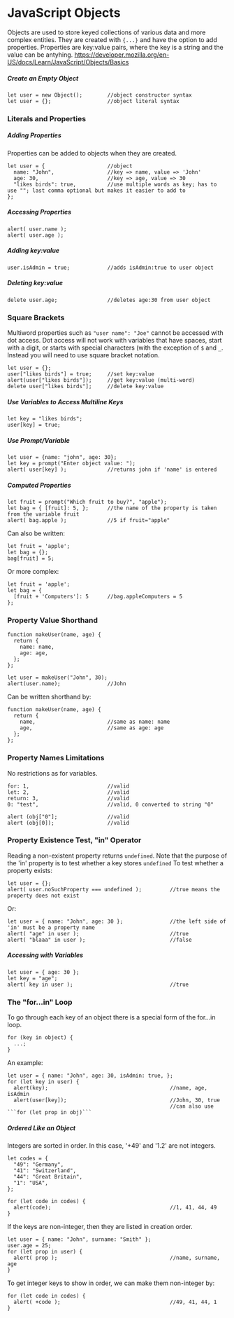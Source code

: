 # JavaScript Objects    
Objects are used to store keyed collections of various data and more complex entities. They are created with ```{...}``` and have the option to add properties. Properties are key:value pairs, where the key is a string and the value can be antyhing. https://developer.mozilla.org/en-US/docs/Learn/JavaScript/Objects/Basics

##### Create an Empty Object
    let user = new Object();        //object constructor syntax
    let user = {};                  //object literal syntax
    
### Literals and Properties
##### Adding Properties
Properties can be added to objects when they are created. 

    let user = {                    //object
      name: "John",                 //key => name, value => 'John'
      age: 30,                      //key => age, value => 30
      "likes birds": true,          //use multiple words as key; has to use ""; last comma optional but makes it easier to add to
    };    
##### Accessing Properties
    alert( user.name );
    alert( user.age );
##### Adding key:value
    user.isAdmin = true;            //adds isAdmin:true to user object
##### Deleting key:value
    delete user.age;                //deletes age:30 from user object
### Square Brackets
Multiword properties such as ```"user name": "Joe"``` cannot be accessed with dot access. Dot access will not work with variables that have spaces, start with a digit, or starts with special characters (with the exception of ```$``` and ```_```. Instead you will need to use square bracket notation.

    let user = {};
    user["likes birds"] = true;     //set key:value
    alert(user["likes birds"]);     //get key:value (multi-word)
    delete user["likes birds"];     //delete key:value
    
##### Use Variables to Access Multiline Keys
    let key = "likes birds";
    user[key] = true;
##### Use Prompt/Variable
    let user = {name: "john", age: 30};
    let key = prompt("Enter object value: ");
    alert( user[key] );             //returns john if 'name' is entered
##### Computed Properties
    let fruit = prompt("Which fruit to buy?", "apple");
    let bag = { [fruit]: 5, };      //the name of the property is taken from the variable fruit
    alert( bag.apple );             //5 if fruit="apple"
Can also be written:
    
    let fruit = 'apple';
    let bag = {};
    bag[fruit] = 5;
Or more complex:

    let fruit = 'apple';
    let bag = {
      [fruit + 'Computers']: 5      //bag.appleComputers = 5
    };
### Property Value Shorthand
    function makeUser(name, age) {
      return {
        name: name,
        age: age,
      };
    };
    
    let user = makeUser("John", 30);
    alert(user.name);               //John
Can be written shorthand by:
    
    function makeUser(name, age) {
      return {
        name,                       //same as name: name
        age,                        //same as age: age
      };
    };
### Property Names Limitations
No restrictions as for variables.
    
    for: 1,                         //valid
    let: 2,                         //valid
    return: 3,                      //valid
    0: "test",                      //valid, 0 converted to string "0"
    
    alert (obj["0"];                //valid
    alert (obj[0]);                 //valid
### Property Existence Test, "in" Operator
Reading a non-existent property returns ```undefined```. Note that the purpose of the 'in' property is to test whether a key stores ```undefined``` To test whether a property exists: 
    
    let user = {};
    alert( user.noSuchProperty === undefined );         //true means the property does not exist
Or:
    
    let user = { name: "John", age: 30 };               //the left side of 'in' must be a property name
    alert( "age" in user );                             //true
    alert( "blaaa" in user );                           //false
    
##### Accessing with Variables
    let user = { age: 30 };
    let key = "age";
    alert( key in user );                               //true
### The "for...in" Loop
To go through each key of an object there is a special form of the for...in loop.

    for (key in object) {
      ...;
    }
An example:
    
    let user = { name: "John", age: 30, isAdmin: true, };
    for (let key in user) {
      alert(key);                                       //name, age, isAdmin
      alert(user[key]);                                 //John, 30, true
                                                        //can also use ```for (let prop in obj)```
##### Ordered Like an Object
Integers are sorted in order. In this case, '+49' and '1.2' are not integers.

    let codes = {
      "49": "Germany",
      "41": "Switzerland",
      "44": "Great Britain",
      "1": "USA",
    };
    
    for (let code in codes) {
      alert(code);                                      //1, 41, 44, 49
    }
If the keys are non-integer, then they are listed in creation order.

    let user = { name: "John", surname: "Smith" };
    user.age = 25;
    for (let prop in user) {
      alert( prop );                                    //name, surname, age
    }
To get integer keys to show in order, we can make them non-integer by:
    
    for (let code in codes) {
      alert( +code );                                   //49, 41, 44, 1
    }
    
    
    
    
    
    
